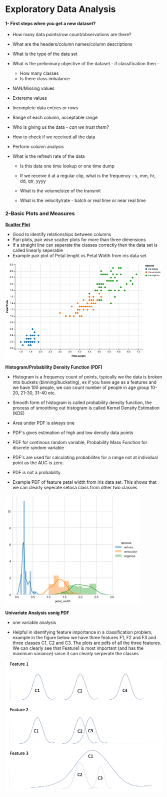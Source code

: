 # Exploratory Data Analysis



#### 1- First steps when you get a new dataset?

* How many data points/row count/observations are there?
* What are the headers/column names/column descriptions
* What is the type of the data set
* What is the preliminary objective of the dataset - if classification then - 
  * How many classes
  * Is there class imbalance 

* NAN/Missing values 

* Extereme values 

* Incomplete data entries or rows 

* Range of each column, acceptable range 

* Who is giving us the data - *can we trust them?*

* How to check if we received all the data 

* Perform column analysis

* What is the refresh rate of the data

  * Is this data one time lookup or one time dump

  * If we receive it at a regular clip, what is the frequency - s, mm, hr, dd, qtr, yyyy

  * What is the volume/size of the transmit

  * What is the velocity/rate - batch or real time or near real time 


### 2-Basic Plots and Measures 

 **<u>Scatter Plot</u>** 

* Good to identify relationships between columns 
* Pari plots, pair wise scatter plots for more than three dimensions 
* If a straight line can seperate the classes correctly then the data set is called linearly seperable 
* Example pair plot of Petal lenght vs Petal Width from iris data set

![scatter_plot_iris](../images/scatter_plot_iris.png)     

**Histogram/Probability Density Function (PDF)** 

- Histogram is a frequency count of points, typically we the data is broken into buckets (binning/bucketing), ex if you have age as a features and we have 100 people, we can count number of people in age group 10-20, 21-30, 31-40 etc. 

- Smooth form of histogram is called probability density function, the process of smoothing out histogram is called Kernel Density Estimation (KDE)

- Area under PDF is always one 

- PDF's gives estimation of high and low density data points 

- PDF for continous random variable, Probability Mass Function for discrete random variable
- PDF's are used for calculating probabilites for a range not at individual point as the AUC is zero.
- PDF is not a probability 
- Example PDF of feature petal width from iris data set. This shows that we can clearly seperate setosa class from other two classes

![scatter_plot_iris](../images/pdf_iris.png)

**Univariate Analysis usnig PDF**

* one variable analysis 

* Helpful in identifying feature importance in a classification problem, example in the figure below we have three features F1, F2 and F3 and three classes C1, C2 and C3. The plots are pdfs of all the three features. We can clearly see that Feature1 is most important (and has the maximum variance) since it can clearly serperate the classes 

  

![scatter_plot_iris](../images/pdf_features.png)
